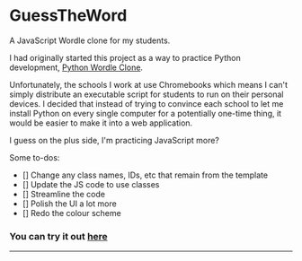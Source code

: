 # GuessTheWord
A JavaScript Wordle clone for my students.

I had originally started this project as a way to practice Python development, [Python Wordle Clone](https://github.com/5unagawa/Python-Wordle-Clone).

Unfortunately, the schools I work at use Chromebooks which means I can't simply distribute an executable script for students to run on their personal devices.
I decided that instead of trying to convince each school to let me install Python on every single computer for a potentially one-time thing, it would be easier to make it into a web application.

I guess on the plus side, I'm practicing JavaScript more?

Some to-dos:
- [] Change any class names, IDs, etc that remain from the template
- [] Update the JS code to use classes
- [] Streamline the code
- [] Polish the UI a lot more 
- [] Redo the colour scheme

### You can try it out [here](https://5unagawa.github.io/guess.html)
_________________________________________________________________________________________________________________________________________________________________
